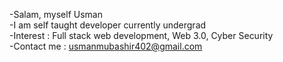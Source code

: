 -Salam, myself Usman</br>
-I am self taught developer currently undergrad</br>
-Interest : Full stack web development, Web 3.0, Cyber Security</br>
-Contact me : usmanmubashir402@gmail.com

<!---
CS-Usman/CS-Usman is a ✨ special ✨ repository because its `README.md` (this file) appears on your GitHub profile.
You can click the Preview link to take a look at your changes.
--->

